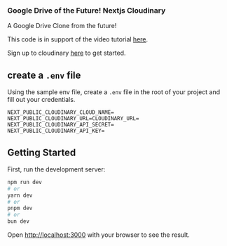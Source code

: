 ### Google Drive of the Future! Nextjs Cloudinary

A Google Drive Clone from the future!

This code is in support of the video tutorial [here](https://www.youtube.com/watch?v=v5GE4OUNwXs).

Sign up to cloudinary [here](https://cloudinary.com/ip/codewithania) to get started.

## create a `.env` file

Using the sample env file, create a `.env` file in the root of your project and fill out your credentials.

```
NEXT_PUBLIC_CLOUDINARY_CLOUD_NAME=
NEXT_PUBLIC_CLOUDINARY_URL=CLOUDINARY_URL=
NEXT_PUBLIC_CLOUDINARY_API_SECRET=
NEXT_PUBLIC_CLOUDINARY_API_KEY=
```

## Getting Started

First, run the development server:

```bash
npm run dev
# or
yarn dev
# or
pnpm dev
# or
bun dev
```

Open [http://localhost:3000](http://localhost:3000) with your browser to see the result.

